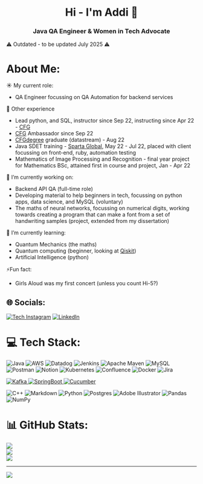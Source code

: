 <h1 align="center">Hi - I'm Addi 👋 </h1>
<h3 align="center">Java QA Engineer & Women in Tech Advocate</h3>

⚠️ Outdated - to be updated July 2025 ⚠️ 

# About Me:

☀️ My current role: 
* QA Engineer focussing on QA Automation for backend services

🌙 Other experience 
* Lead python, and SQL, instructor since Sep 22, instructing since Apr 22 - [CFG](https://codefirstgirls.com/about-us/)
* [CFG](https://codefirstgirls.com/about-us/) Ambassador since Sep 22
* [CFGdegree](https://codefirstgirls.com/courses/cfgdegree/) graduate (datastream) - Aug 22
* Java SDET training - [Sparta Global](https://www.spartaglobal.com/), May 22 - Jul 22, placed with client focussing on front-end, ruby, automation testing 
* Mathematics of Image Processing and Recognition - final year project for Mathematics BSc, attained first in course and project, Jan - Apr 22 

🔭 I’m currently working on: <br>
* Backend API QA (full-time role)
* Developing material to help beginners in tech, focussing on python apps, data science, and MySQL (voluntary)
* The maths of neural networks, focussing on numerical digits, working towards creating a program that can make a font from a set of handwriting samples (project, extended from my dissertation)
  
🌱 I’m currently learning: 
* Quantum Mechanics (the maths) 
* Quantum computing (beginner, looking at [Qiskit](https://qiskit.org/))
* Artificial Intelligence (python) 
  
⚡Fun fact: 
* Girls Aloud was my first concert (unless you count Hi-5?)


## 🌐 Socials:
[![Tech Instagram](https://img.shields.io/badge/Instagram-E4405F?style=for-the-badge&logo=instagram&logoColor=white)](https://www.instagram.com/codeaddi/)
[![LinkedIn](https://img.shields.io/badge/LinkedIn-%230077B5.svg?logo=linkedin&logoColor=white)](https://linkedin.com/in/https://www.linkedin.com/in/adelaidebarong100/) 

# 💻 Tech Stack:
![Java](https://img.shields.io/badge/java-%23ED8B00.svg?style=for-the-badge&logo=java&logoColor=white) ![AWS](https://img.shields.io/badge/AWS-%23FF9900.svg?style=for-the-badge&logo=amazon-aws&logoColor=white) ![Datadog](https://img.shields.io/badge/datadog-%23632CA6.svg?style=for-the-badge&logo=datadog&logoColor=white) ![Jenkins](https://img.shields.io/badge/jenkins-%232C5263.svg?style=for-the-badge&logo=jenkins&logoColor=white) ![Apache Maven](https://img.shields.io/badge/Apache%20Maven-C71A36?style=for-the-badge&logo=Apache%20Maven&logoColor=white) ![MySQL](https://img.shields.io/badge/mysql-%2300f.svg?style=for-the-badge&logo=mysql&logoColor=white) ![Postman](https://img.shields.io/badge/Postman-FF6C37?style=for-the-badge&logo=postman&logoColor=white) ![Notion](https://img.shields.io/badge/Notion-%23000000.svg?style=for-the-badge&logo=notion&logoColor=white) ![Kubernetes](https://img.shields.io/badge/kubernetes-%23326ce5.svg?style=for-the-badge&logo=kubernetes&logoColor=white) ![Confluence](https://img.shields.io/badge/confluence-%23172BF4.svg?style=for-the-badge&logo=confluence&logoColor=white) ![Docker](https://img.shields.io/badge/docker-%230db7ed.svg?style=for-the-badge&logo=docker&logoColor=white) ![Jira](https://img.shields.io/badge/jira-%230A0FFF.svg?style=for-the-badge&logo=jira&logoColor=white) 
 
 <a href="https://kafka.apache.org/#:~:text=Apache%20Kafka%20is%20an%20open,%2C%20and%20mission%2Dcritical%20applications." target="_blank" rel="noreferrer"> <img src="https://img.shields.io/badge/Apache%20Kafka-blue" alt="Kafka"/> </a> <a href="https://spring.io/projects/spring-boot" target="_blank" rel="noreferrer"> <img src="https://img.shields.io/badge/SpringBoot-green" alt="SpringBoot"/> </a> 
  <a href="https://cucumber.io/" target="_blank" rel="noreferrer"> <img src="https://img.shields.io/badge/Cucumber-green" alt="Cucumber"/> </a> 
  
![C++](https://img.shields.io/badge/c++-%2300599C.svg?style=for-the-badge&logo=c%2B%2B&logoColor=white) ![Markdown](https://img.shields.io/badge/markdown-%23000000.svg?style=for-the-badge&logo=markdown&logoColor=white) ![Python](https://img.shields.io/badge/python-3670A0?style=for-the-badge&logo=python&logoColor=ffdd54)  ![Postgres](https://img.shields.io/badge/postgres-%23316192.svg?style=for-the-badge&logo=postgresql&logoColor=white) ![Adobe Illustrator](https://img.shields.io/badge/adobeillustrator-%23FF9A00.svg?style=for-the-badge&logo=adobeillustrator&logoColor=white) ![Pandas](https://img.shields.io/badge/pandas-%23150458.svg?style=for-the-badge&logo=pandas&logoColor=white) ![NumPy](https://img.shields.io/badge/numpy-%23013243.svg?style=for-the-badge&logo=numpy&logoColor=white) 




# 📊 GitHub Stats:
![](https://github-readme-stats.vercel.app/api?username=AdelaideBaron&theme=dark&hide_border=false&include_all_commits=false&count_private=true)<br/>
![](https://github-readme-streak-stats.herokuapp.com/?user=AdelaideBaron&theme=dark&hide_border=false)<br/>
![](https://github-readme-stats.vercel.app/api/top-langs/?username=AdelaideBaron&theme=dark&hide_border=false&include_all_commits=false&count_private=true&layout=compact)

---
[![](https://visitcount.itsvg.in/api?id=AdelaideBaron&icon=0&color=5)](https://visitcount.itsvg.in)

<!-- Proudly created with GPRM ( https://gprm.itsvg.in ) -->
